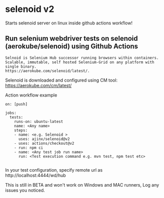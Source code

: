 # selenoid v2
Starts selenoid server on linux inside github actions workflow!

## Run selenium webdriver tests on selenoid (aerokube/selenoid) using Github Actions
    Selnoid is Selenium Hub successor running browsers within containers. 
    Scalable, immutable, self hosted Selenium-Grid on any platform with single binary. 
    https://aerokube.com/selenoid/latest/. 

Selenoid is downloaded and configured using CM tool: https://aerokube.com/cm/latest/

Action workflow example
```      
on: [push]

jobs:
  tests:
    runs-on: ubuntu-latest
    name: <Any name> 
    steps:
    - name: <e.g. Selenoid >
      uses: ajinx/selenoid@v2
    - uses: actions/checkout@v2
    - run: npm ci  
    - name: <Any test job run name>
      run: <Test execution command e.g. mvn test, npm test etc>
      
```

In your test configuration, specify remote url as http://localhost:4444/wd/hub 

This is still in BETA and won't work on Windows and MAC runners, Log any issues you noticed.
